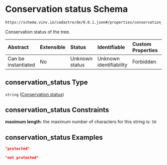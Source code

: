 # Conservation status Schema

```txt
https://schema.vinv.io/cadastre/de/0.0.1.json#/properties/conservation_status
```

Conservation status of the tree.

| Abstract            | Extensible | Status         | Identifiable            | Custom Properties | Additional Properties | Access Restrictions | Defined In                                                                                                                 |
| :------------------ | :--------- | :------------- | :---------------------- | :---------------- | :-------------------- | :------------------ | :------------------------------------------------------------------------------------------------------------------------- |
| Can be instantiated | No         | Unknown status | Unknown identifiability | Forbidden         | Allowed               | none                | [dereferenced.doc.json\*](../../../../../../vinv-schemas/vinv-tree/out/0.0.1/dereferenced.doc.json "open original schema") |

## conservation\_status Type

`string` ([Conservation status](dereferenced-properties-conservation-status.md))

## conservation\_status Constraints

**maximum length**: the maximum number of characters for this string is: `50`

## conservation\_status Examples

```json
"protected"
```

```json
"not protected"
```
